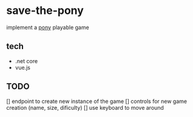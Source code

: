 # save-the-pony

implement a [pony](https://ponychallenge.trustpilot.com/api-docs/index.html) playable game

## tech
* .net core
* vue.js

## TODO
[] endpoint to create new instance of the game
[] controls for new game creation (name, size, dificulty)
[] use keyboard to move around